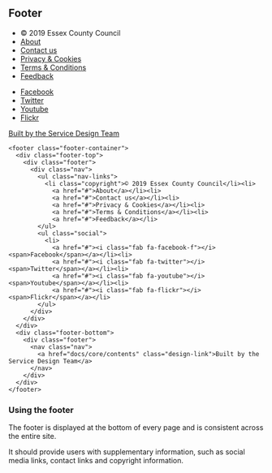 ## Footer

<footer class="footer-container">
  <div class="footer-top">
    <div class="footer">
      <div class="nav">
        <ul class="nav-links">
          <li class="copyright">© 2019 Essex County Council</li><li>
            <a href="#">About</a></li><li>
            <a href="#">Contact us</a></li><li>
            <a href="#">Privacy & Cookies</a></li><li>
            <a href="#">Terms & Conditions</a></li><li>
            <a href="#">Feedback</a></li>
        </ul>
        <ul class="social">
          <li>
            <a href="#"><i class="fab fa-facebook-f"></i><span>Facebook</span></a></li><li>
            <a href="#"><i class="fab fa-twitter"></i><span>Twitter</span></a></li><li>
            <a href="#"><i class="fab fa-youtube"></i><span>Youtube</span></a></li><li>
            <a href="#"><i class="fab fa-flickr"></i><span>Flickr</span></a></li>
        </ul>
      </div>
    </div>
  </div>
  <div class="footer-bottom">
    <div class="footer">
      <nav class="nav">
        <a href="docs/core/contents" class="design-link">Built by the Service Design Team</a>
      </nav>
    </div>
  </div>
</footer>

    <footer class="footer-container">
      <div class="footer-top">
        <div class="footer">
          <div class="nav">
            <ul class="nav-links">
              <li class="copyright">© 2019 Essex County Council</li><li>
                <a href="#">About</a></li><li>
                <a href="#">Contact us</a></li><li>
                <a href="#">Privacy & Cookies</a></li><li>
                <a href="#">Terms & Conditions</a></li><li>
                <a href="#">Feedback</a></li>
            </ul>
            <ul class="social">
              <li>
                <a href="#"><i class="fab fa-facebook-f"></i><span>Facebook</span></a></li><li>
                <a href="#"><i class="fab fa-twitter"></i><span>Twitter</span></a></li><li>
                <a href="#"><i class="fab fa-youtube"></i><span>Youtube</span></a></li><li>
                <a href="#"><i class="fab fa-flickr"></i><span>Flickr</span></a></li>
            </ul>
          </div>
        </div>
      </div>
      <div class="footer-bottom">
        <div class="footer">
          <nav class="nav">
            <a href="docs/core/contents" class="design-link">Built by the Service Design Team</a>
          </nav>
        </div>
      </div>
    </footer>


### Using the footer

The footer is displayed at the bottom of every page and is consistent across the entire site.

It should provide users with supplementary information, such as social media links, contact links and copyright information.
